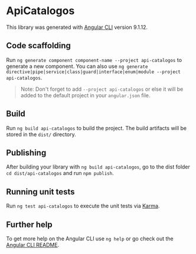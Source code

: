 # ApiCatalogos

This library was generated with [Angular CLI](https://github.com/angular/angular-cli) version 9.1.12.

## Code scaffolding

Run `ng generate component component-name --project api-catalogos` to generate a new component. You can also use `ng generate directive|pipe|service|class|guard|interface|enum|module --project api-catalogos`.
> Note: Don't forget to add `--project api-catalogos` or else it will be added to the default project in your `angular.json` file. 

## Build

Run `ng build api-catalogos` to build the project. The build artifacts will be stored in the `dist/` directory.

## Publishing

After building your library with `ng build api-catalogos`, go to the dist folder `cd dist/api-catalogos` and run `npm publish`.

## Running unit tests

Run `ng test api-catalogos` to execute the unit tests via [Karma](https://karma-runner.github.io).

## Further help

To get more help on the Angular CLI use `ng help` or go check out the [Angular CLI README](https://github.com/angular/angular-cli/blob/master/README.md).
